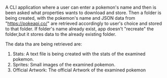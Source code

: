 A CLI application where a user can enter a pokemon's name and then is been asked what properties wants to download and store. Then a folder is being created, with the pokemon's name and JSON data from "https://pokeapi.co/" are retrieved accordingly to user's choice
and stored to that folder.
If folder's name already exist, app doesn't "recreate" the folder,but it stores data to the already existing folder.

The data tha are being retrieved are:
1) Stats: A text file is being created with the stats of the examined pokemon.
2) Sprites: Small images of the examined pokemon.
3) Official Artwork: The official Artwork of the examined pokemon
